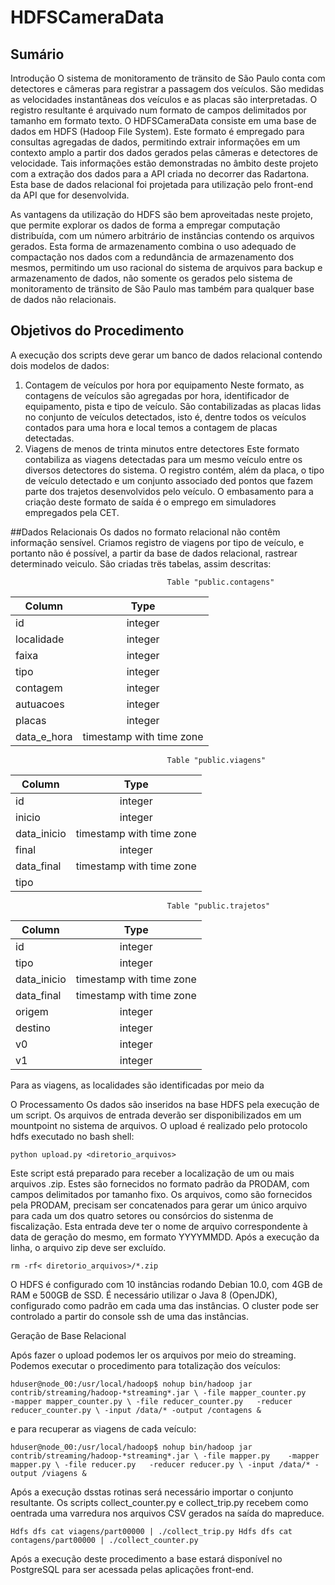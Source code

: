 # HDFSCameraData
## Sumário

Introdução
O sistema de monitoramento de tränsito de São Paulo conta com detectores e câmeras para registrar a passagem dos veículos. São medidas as velocidades instantâneas dos veículos e as placas são interpretadas. O registro resultante é arquivado num formato de campos delimitados por tamanho em formato texto.
O HDFSCameraData consiste em uma base de dados em HDFS (Hadoop File System). Este formato é empregado para consultas agregadas de dados, permitindo extrair informações em um contexto amplo a partir dos dados gerados pelas câmeras e detectores de velocidade. Tais informações estão demonstradas no âmbito deste projeto com a extração dos dados para a API criada no decorrer das Radartona. Esta base de dados relacional foi projetada para utilização pelo front-end da API que for desenvolvida.  

As vantagens da utilização do HDFS são bem aproveitadas neste projeto, que permite explorar os dados de forma a empregar computação distribuída, com um número arbitrário de instâncias contendo os arquivos gerados. Esta forma de armazenamento combina o uso adequado de compactação nos dados  com a redundância de armazenamento dos mesmos, permitindo um uso racional do sistema de arquivos para backup e armazenamento de dados, não somente os gerados pelo sistema de monitoramento de tränsito de São Paulo mas também para qualquer base de dados não relacionais. 

## Objetivos do Procedimento
A execução dos scripts deve gerar um banco de dados relacional contendo dois modelos de dados:
1) Contagem de veículos por hora por equipamento
Neste formato, as contagens de veículos são agregadas por hora, identificador de equipamento, pista e tipo de veículo. São contabilizadas as placas lidas no conjunto de veículos detectados, isto é, dentre todos os veículos contados para uma hora e local temos a contagem de placas detectadas.
2) Viagens de menos de trinta minutos entre detectores
Este formato contabiliza as viagens detectadas para um mesmo veículo entre os diversos detectores do sistema. O registro contém, além da placa, o tipo de veículo detectado e um conjunto associado ded pontos que fazem parte dos trajetos desenvolvidos pelo veículo.
O embasamento para a criação deste formato de saída é o emprego em simuladores empregados pela CET. 

##Dados Relacionais
Os dados no formato relacional não contêm informação sensível. Criamos registro de viagens por tipo de veículo, e portanto não é possível, a partir da base de dados relacional, rastrear determinado veiculo. 
São criadas trës tabelas, assim descritas:

                                       Table "public.contagens"
| Column       | Type                     |
| ------------ |:------------------------:|
| id           | integer                  |
| localidade   | integer                  |
| faixa        | integer                  |
| tipo         | integer                  |
| contagem     | integer                  |
| autuacoes    | integer                  |
| placas       | integer                  |
| data_e_hora  | timestamp with time zone |


                                       Table "public.viagens"
| Column      | Type                     |
| ----------- |:------------------------:|
| id          | integer                  |
| inicio      | integer                  | 
| data_inicio | timestamp with time zone | 
| final       | integer                  | 
| data_final  | timestamp with time zone | 
| tipo  


                                       Table "public.trajetos"
| Column      | Type                     |
| ----------- |:------------------------:|
| id          | integer                  |
| tipo        | integer                  | 
| data_inicio | timestamp with time zone | 
| data_final  | timestamp with time zone | 
| origem      | integer                  | 
| destino     | integer                  | 
| v0          | integer                  | 
| v1          | integer                  |


Para as viagens, as localidades são identificadas por meio da 

O Processamento
Os dados são inseridos na base HDFS pela execução de um script. Os arquivos de entrada deverão ser disponibilizados em um mountpoint no sistema de arquivos. O upload é realizado pelo protocolo hdfs executado no bash shell:

`python upload.py <diretorio_arquivos>`

Este script está preparado para receber a localização de um ou mais arquivos .zip. Estes são fornecidos no formato padrão da PRODAM, com  campos delimitados por tamanho fixo. Os arquivos, como são fornecidos pela PRODAM, precisam ser concatenados para gerar um único arquivo para cada um dos quatro setores ou consórcios do sistenma de fiscalização. Esta entrada deve ter o nome de arquivo correspondente à data de geração do mesmo, em formato YYYYMMDD. Após a execução da linha, o arquivo zip deve ser excluído.

`rm -rf< diretorio_arquivos>/*.zip` 

O HDFS é configurado com 10 instâncias rodando Debian 10.0, com 4GB de RAM e 500GB de SSD.  É necessário utilizar o Java 8 (OpenJDK), configurado como padrão em cada uma das instâncias.
O cluster pode ser controlado a partir do console ssh de uma das instâncias.

Geração de Base Relacional

Após fazer o upload podemos ler os arquivos por meio do streaming. Podemos executar o procedimento para totalização dos veículos:

`hduser@node_00:/usr/local/hadoop$ nohup bin/hadoop jar contrib/streaming/hadoop-*streaming*.jar \
-file mapper_counter.py    -mapper mapper_counter.py \
-file reducer_counter.py   -reducer reducer_counter.py \
-input /data/* -output /contagens &`

e para recuperar as viagens de cada veículo:

`hduser@node_00:/usr/local/hadoop$ nohup bin/hadoop jar contrib/streaming/hadoop-*streaming*.jar \
-file mapper.py    -mapper mapper.py \
-file reducer.py   -reducer reducer.py \
-input /data/* -output /viagens &`

Após a execução dsstas rotinas será necessário importar o conjunto resultante. 
Os scripts collect_counter.py e collect_trip.py recebem como oentrada uma varredura nos arquivos CSV gerados na saída do mapreduce.

`Hdfs dfs cat viagens/part00000 | ./collect_trip.py
Hdfs dfs cat contagens/part00000 | ./collect_counter.py`

Após a execução deste procedimento a base estará disponível no PostgreSQL para ser acessada pelas aplicações front-end. 


